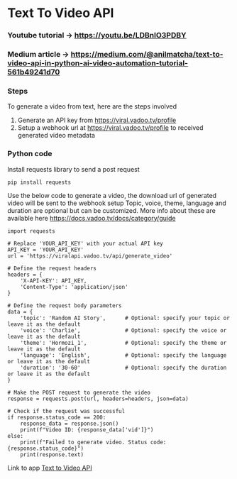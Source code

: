 # Text To Video API

### Youtube tutorial -> https://youtu.be/LDBnlO3PDBY

### Medium article -> https://medium.com/@anilmatcha/text-to-video-api-in-python-ai-video-automation-tutorial-561b49241d70

### Steps

To generate a video from text, here are the steps involved

1. Generate an API key from https://viral.vadoo.tv/profile
2. Setup a webhook url at https://viral.vadoo.tv/profile to received generated video metadata

### Python code

Install requests library to send a post request

```pip install requests```

Use the below code to generate a video, the download url of generated video will be sent to the webhook setup
Topic, voice, theme, language and duration are optional but can be customized. More info about these are available here https://docs.vadoo.tv/docs/category/guide

```
import requests

# Replace 'YOUR_API_KEY' with your actual API key
API_KEY = 'YOUR_API_KEY'
url = 'https://viralapi.vadoo.tv/api/generate_video'

# Define the request headers
headers = {
    'X-API-KEY': API_KEY,
    'Content-Type': 'application/json'
}

# Define the request body parameters
data = {
    'topic': 'Random AI Story',      # Optional: specify your topic or leave it as the default
    'voice': 'Charlie',              # Optional: specify the voice or leave it as the default
    'theme': 'Hormozi_1',            # Optional: specify the theme or leave it as the default
    'language': 'English',           # Optional: specify the language or leave it as the default
    'duration': '30-60'              # Optional: specify the duration or leave it as the default
}

# Make the POST request to generate the video
response = requests.post(url, headers=headers, json=data)

# Check if the request was successful
if response.status_code == 200:
    response_data = response.json()
    print(f"Video ID: {response_data['vid']}")
else:
    print(f"Failed to generate video. Status code: {response.status_code}")
    print(response.text)
```

Link to app [Text to Video API](https://www.vadoo.tv/text-to-video-api)
